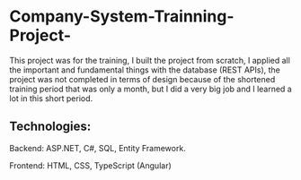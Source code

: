 # Company-System-Trainning-Project-
This project was for the training, I built the project from scratch, I applied all the important and fundamental things with the database (REST APIs), the project was not completed in terms of design because of the shortened training period that was only a month, but I did a very big job and I learned a lot in this short period.

## Technologies:
Backend: ASP.NET, C#, SQL, Entity Framework.

Frontend: HTML, CSS, TypeScript (Angular)
